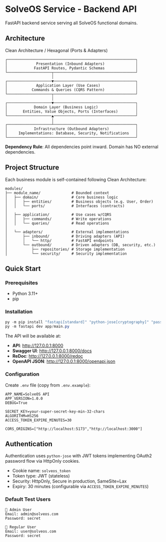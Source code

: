 # SolveOS Service - Backend API

FastAPI backend service serving all SolveOS functional domains.

## Architecture

Clean Architecture / Hexagonal (Ports & Adapters)

```
┌──────────────────────────────────────────────────────────┐
│             Presentation (Inbound Adapters)              │
│            FastAPI Routes, Pydantic Schemas              │
└────────────────────┬─────────────────────────────────────┘
                     │
┌────────────────────▼─────────────────────────────────────┐
│             Application Layer (Use Cases)                │
│           Commands & Queries (CQRS Pattern)              │
└────────────────────┬─────────────────────────────────────┘
                     │
┌────────────────────▼─────────────────────────────────────┐
│            Domain Layer (Business Logic)                 │
│       Entities, Value Objects, Ports (Interfaces)        │
└────────────────────▲─────────────────────────────────────┘
                     │
┌────────────────────┴─────────────────────────────────────┐
│            Infrastructure (Outbound Adapters)            │
│     Implementations: Database, Security, Notifications   │
└──────────────────────────────────────────────────────────┘
```

**Dependency Rule**: All dependencies point inward. Domain has NO external dependencies.

## Project Structure

Each business module is self-contained following Clean Architecture:

```
modules/
├── module_name/              # Bounded context
│   ├── domain/               # Core business logic
│   │   ├── entities/         # Business objects (e.g. User, Order)
│   │   └── ports/            # Interfaces (contracts)
│   
│   ├── application/          # Use cases w/CQRS
│   │   ├── commands/         # Write operations
│   │   └── queries/          # Read operations
│   
│   └── adapters/             # External implementations
│       ├── inbound/          # Driving adapters (API)
│       │   └── http/         # FastAPI endpoints
│       └── outbound/         # Driven adapters (DB, security, etc.)
│           ├── repositories/ # Storage implementation
│           └── security/     # Security implementation
```

## Quick Start

### Prerequisites
- Python 3.11+
- pip

### Installation

```powershell
py -m pip install "fastapi[standard]" "python-jose[cryptography]" "passlib[bcrypt]" pydantic-settings
py -m fastapi dev app/main.py
```

The API will be available at:
- **API**: http://127.0.0.1:8000
- **Swagger UI**: http://127.0.0.1:8000/docs
- **ReDoc**: http://127.0.0.1:8000/redoc
- **OpenAPI JSON**: http://127.0.0.1:8000/openapi.json

### Configuration

Create `.env` file (copy from `.env.example`):

```env
APP_NAME=SolveOS API
APP_VERSION=1.0.0
DEBUG=True

SECRET_KEY=your-super-secret-key-min-32-chars
ALGORITHM=HS256
ACCESS_TOKEN_EXPIRE_MINUTES=30

CORS_ORIGINS=["http://localhost:5173","http://localhost:3000"]
```

## Authentication

Authentication uses `python-jose` with JWT tokens implementing OAuth2 password flow via HttpOnly cookies.

- Cookie name: `solveos_token`
- Token type: JWT (stateless)
- Security: HttpOnly, Secure in production, SameSite=Lax
- Expiry: 30 minutes (configurable via `ACCESS_TOKEN_EXPIRE_MINUTES`)

### Default Test Users

```
👤 Admin User
Email: admin@solveos.com
Password: secret

👤 Regular User
Email: user@solveos.com  
Password: secret
```
